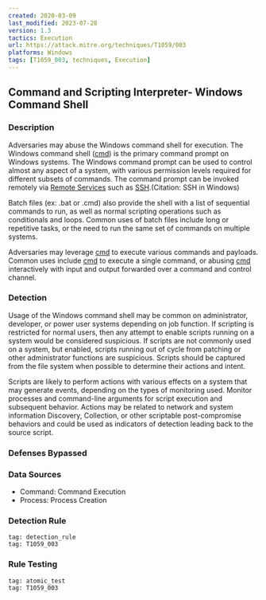 ```yaml
---
created: 2020-03-09
last_modified: 2023-07-28
version: 1.3
tactics: Execution
url: https://attack.mitre.org/techniques/T1059/003
platforms: Windows
tags: [T1059_003, techniques, Execution]
---
```


## Command and Scripting Interpreter- Windows Command Shell

### Description

Adversaries may abuse the Windows command shell for execution. The Windows command shell ([cmd](https://attack.mitre.org/software/S0106)) is the primary command prompt on Windows systems. The Windows command prompt can be used to control almost any aspect of a system, with various permission levels required for different subsets of commands. The command prompt can be invoked remotely via [Remote Services](https://attack.mitre.org/techniques/T1021) such as [SSH](https://attack.mitre.org/techniques/T1021/004).(Citation: SSH in Windows)

Batch files (ex: .bat or .cmd) also provide the shell with a list of sequential commands to run, as well as normal scripting operations such as conditionals and loops. Common uses of batch files include long or repetitive tasks, or the need to run the same set of commands on multiple systems.

Adversaries may leverage [cmd](https://attack.mitre.org/software/S0106) to execute various commands and payloads. Common uses include [cmd](https://attack.mitre.org/software/S0106) to execute a single command, or abusing [cmd](https://attack.mitre.org/software/S0106) interactively with input and output forwarded over a command and control channel.

### Detection

Usage of the Windows command shell may be common on administrator, developer, or power user systems depending on job function. If scripting is restricted for normal users, then any attempt to enable scripts running on a system would be considered suspicious. If scripts are not commonly used on a system, but enabled, scripts running out of cycle from patching or other administrator functions are suspicious. Scripts should be captured from the file system when possible to determine their actions and intent.

Scripts are likely to perform actions with various effects on a system that may generate events, depending on the types of monitoring used. Monitor processes and command-line arguments for script execution and subsequent behavior. Actions may be related to network and system information Discovery, Collection, or other scriptable post-compromise behaviors and could be used as indicators of detection leading back to the source script.

### Defenses Bypassed



### Data Sources

  - Command: Command Execution
  -  Process: Process Creation
### Detection Rule

```query
tag: detection_rule
tag: T1059_003
```

### Rule Testing

```query
tag: atomic_test
tag: T1059_003
```
